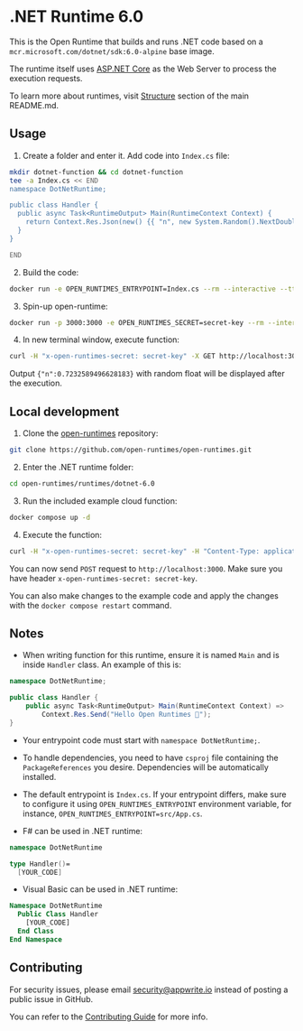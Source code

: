 # .NET Runtime 6.0

This is the Open Runtime that builds and runs .NET code based on a `mcr.microsoft.com/dotnet/sdk:6.0-alpine` base image. 

The runtime itself uses [ASP.NET Core](https://docs.microsoft.com/en-us/aspnet/core/?view=aspnetcore-6.0) as the Web Server to process the execution requests.

To learn more about runtimes, visit [Structure](https://github.com/open-runtimes/open-runtimes#structure) section of the main README.md.

## Usage

1. Create a folder and enter it. Add code into `Index.cs` file:

```bash
mkdir dotnet-function && cd dotnet-function
tee -a Index.cs << END
namespace DotNetRuntime;

public class Handler {
  public async Task<RuntimeOutput> Main(RuntimeContext Context) {
    return Context.Res.Json(new() {{ "n", new System.Random().NextDouble() }} );
  }
}

END

```

2. Build the code:

```bash
docker run -e OPEN_RUNTIMES_ENTRYPOINT=Index.cs --rm --interactive --tty --volume $PWD:/mnt/code openruntimes/dotnet:v3-6.0 sh helpers/build.sh
```

3. Spin-up open-runtime:

```bash
docker run -p 3000:3000 -e OPEN_RUNTIMES_SECRET=secret-key --rm --interactive --tty --volume $PWD/code.tar.gz:/mnt/code/code.tar.gz:ro openruntimes/dotnet:v3-6.0 sh helpers/start.sh "dotnet /usr/local/server/src/function/DotNetRuntime.dll"
```

4. In new terminal window, execute function:

```bash
curl -H "x-open-runtimes-secret: secret-key" -X GET http://localhost:3000/
```

Output `{"n":0.7232589496628183}` with random float will be displayed after the execution.

## Local development

1. Clone the [open-runtimes](https://github.com/open-runtimes/open-runtimes) repository:

```bash
git clone https://github.com/open-runtimes/open-runtimes.git
```

2. Enter the .NET runtime folder:

```bash
cd open-runtimes/runtimes/dotnet-6.0
```

3. Run the included example cloud function:

```bash
docker compose up -d
```

4. Execute the function:

```bash
curl -H "x-open-runtimes-secret: secret-key" -H "Content-Type: application/json" -X POST http://localhost:3000/ -d '{"id": "4"}'
```

You can now send `POST` request to `http://localhost:3000`. Make sure you have header `x-open-runtimes-secret: secret-key`.

You can also make changes to the example code and apply the changes with the `docker compose restart` command.

## Notes

- When writing function for this runtime, ensure it is named `Main` and is inside `Handler` class. An example of this is:

```cs
namespace DotNetRuntime;

public class Handler {
    public async Task<RuntimeOutput> Main(RuntimeContext Context) => 
        Context.Res.Send("Hello Open Runtimes 👋");
}
```

- Your entrypoint code must start with `namespace DotNetRuntime;`.

- To handle dependencies, you need to have `csproj` file containing the `PackageReferences` you desire. Dependencies will be automatically installed.

- The default entrypoint is `Index.cs`. If your entrypoint differs, make sure to configure it using `OPEN_RUNTIMES_ENTRYPOINT` environment variable, for instance, `OPEN_RUNTIMES_ENTRYPOINT=src/App.cs`.

- F# can be used in .NET runtime:

```fs
namespace DotNetRuntime

type Handler()=
  [YOUR_CODE]
```

- Visual Basic can be used in .NET runtime:

```vb
Namespace DotNetRuntime
  Public Class Handler
    [YOUR_CODE]
  End Class
End Namespace
```

## Contributing

For security issues, please email security@appwrite.io instead of posting a public issue in GitHub.

You can refer to the [Contributing Guide](https://github.com/open-runtimes/open-runtimes/blob/main/CONTRIBUTING.md) for more info.

